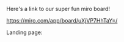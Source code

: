 Here's a link to our super fun miro board!

https://miro.com/app/board/uXjVP7HhTaY=/

Landing page:
